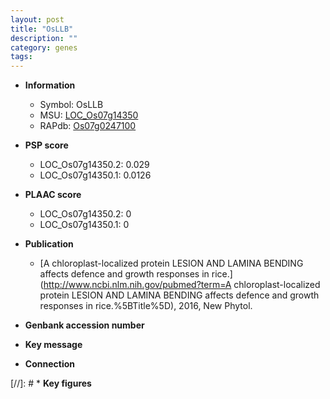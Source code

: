 ```yaml
---
layout: post
title: "OsLLB"
description: ""
category: genes
tags: 
---
```


* **Information**  
    + Symbol: OsLLB  
    + MSU: [LOC_Os07g14350](http://rice.plantbiology.msu.edu/cgi-bin/ORF_infopage.cgi?orf=LOC_Os07g14350)  
    + RAPdb: [Os07g0247100](http://rapdb.dna.affrc.go.jp/viewer/gbrowse_details/irgsp1?name=Os07g0247100)  

* **PSP score**  
    + LOC_Os07g14350.2: 0.029 
    + LOC_Os07g14350.1: 0.0126 

* **PLAAC score**  
    + LOC_Os07g14350.2: 0 
    + LOC_Os07g14350.1: 0 

* **Publication**  
    + [A chloroplast-localized protein LESION AND LAMINA BENDING affects defence and growth responses in rice.](http://www.ncbi.nlm.nih.gov/pubmed?term=A chloroplast-localized protein LESION AND LAMINA BENDING affects defence and growth responses in rice.%5BTitle%5D), 2016, New Phytol.

* **Genbank accession number**  

* **Key message**  

* **Connection**  

[//]: # * **Key figures**  


